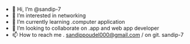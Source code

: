 - 👋 Hi, I’m @sandip-7
- 👀 I’m interested in networking
- 🌱 I’m currently learning .computer application
- 💞️ I’m looking to collaborate on .app and web app developer
- 📫 How to reach me . sandippoudel000@gmail.com / on git. sandip-7

<!---
sandip-7/sandip-7 is a ✨ special ✨ repository because its `README.md` (this file) appears on your GitHub profile.
You can click the Preview link to take a look at your changes.
--->
